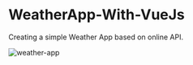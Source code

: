 # WeatherApp-With-VueJs

Creating a simple Weather App based on online API.

![weather-app](https://user-images.githubusercontent.com/74255678/161405994-19b12e6c-9a9b-4dec-9b3c-a73196567d02.png)
